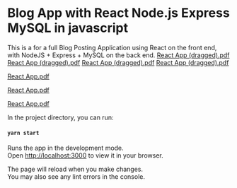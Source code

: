# Blog App with React Node.js Express MySQL in javascript

This is a for a full Blog Posting Application using React on the front end, with NodeJS + Express + MySQL on the back end.
[React App (dragged).pdf](https://github.com/annetta-zheng/Full-Stack-Blog-App-with-React-Node.js-MySQL/files/11327809/React.App.dragged.pdf)
[React App (dragged).pdf](https://github.com/annetta-zheng/Full-Stack-Blog-App-with-React-Node.js-MySQL/files/11327810/React.App.dragged.pdf)
[React App (dragged).pdf](https://github.com/annetta-zheng/Full-Stack-Blog-App-with-React-Node.js-MySQL/files/11327811/React.App.dragged.pdf)
[React App (dragged).pdf](https://github.com/annetta-zheng/Full-Stack-Blog-App-with-React-Node.js-MySQL/files/11327812/React.App.dragged.pdf)


[React App.pdf](https://github.com/annetta-zheng/Full-Stack-Blog-App-with-React-Node.js-MySQL/files/11327831/React.App.pdf)

[React App.pdf](https://github.com/annetta-zheng/Full-Stack-Blog-App-with-React-Node.js-MySQL/files/11327832/React.App.pdf)



[React App.pdf](https://github.com/annetta-zheng/Full-Stack-Blog-App-with-React-Node.js-MySQL/files/11327820/React.App.pdf)

In the project directory, you can run:

#### `yarn start`

Runs the app in the development mode.\
Open [http://localhost:3000](http://localhost:3000) to view it in your browser.

The page will reload when you make changes.\
You may also see any lint errors in the console.



